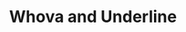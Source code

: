 ---
title: Whova and Underline
layout: single
excerpt: "EMNLP 2025 Whova and Underline Information"
permalink: /underline-whova/
sidebar:
  nav: "venue"
toc: True
toc_sticky: True
---